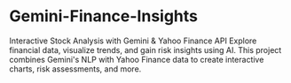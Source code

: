 # Gemini-Finance-Insights
Interactive Stock Analysis with Gemini &amp; Yahoo Finance API  Explore financial data, visualize trends, and gain risk insights using AI.  This project combines Gemini's NLP with Yahoo Finance data to create interactive charts, risk assessments, and more.

